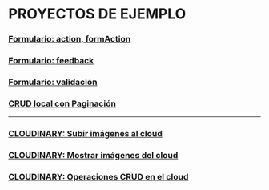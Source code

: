 # PROYECTOS DE EJEMPLO

### [Formulario: action, formAction ](https://github.com/jamj2000/nxform)
### [Formulario: feedback](https://github.com/jamj2000/nxform-feedback)
### [Formulario: validación](https://github.com/jamj2000/nxform-validate)
### [CRUD local con Paginación](https://github.com/jamj2000/nxcrud-pagination)

---

### [CLOUDINARY: Subir imágenes al cloud](https://github.com/jamj2000/nxcloudinary-upload)
### [CLOUDINARY: Mostrar imágenes del cloud](https://github.com/jamj2000/nxcloudinary-gallery)
### [CLOUDINARY: Operaciones CRUD en el cloud](https://github.com/jamj2000/nxcloudinary-crud)

<!-- 
--- 

### [Operaciones en el cloud de imágenes de Cloudinary](https://github.com/jamj2000/cloudinary)

-->